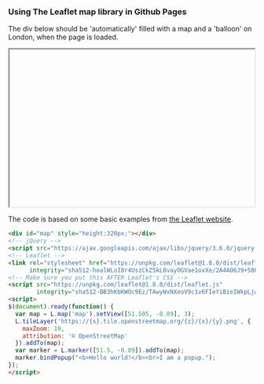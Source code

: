 
<style>
#map { height: 320px; }
</style>

<h3>Using The Leaflet map library in Github Pages</h3>

<p>
The div below should be 'automatically' filled with a map and a 'balloon' on London, 
when the page is loaded. <br/>
<div id="map" style="border-style:inset;"></div>
</p>
<p>
The code is based on some basic examples from <a href="https://leafletjs.com">the Leaflet website</a>.
</p>

```html
<div id="map" style="height:320px;"></div>
<!-- jQuery -->
<script src="https://ajax.googleapis.com/ajax/libs/jquery/3.6.0/jquery.min.js"></script>
<!-- Leaflet -->
<link rel="stylesheet" href="https://unpkg.com/leaflet@1.8.0/dist/leaflet.css"
      integrity="sha512-hoalWLoI8r4UszCkZ5kL8vayOGVae1oxXe/2A4AO6J9+580uKHDO3JdHb7NzwwzK5xr/Fs0W40kiNHxM9vyTtQ==" crossorigin=""/>
<!-- Make sure you put this AFTER Leaflet's CSS -->
<script src="https://unpkg.com/leaflet@1.8.0/dist/leaflet.js"
        integrity="sha512-BB3hKbKWOc9Ez/TAwyWxNXeoV9c1v6FIeYiBieIWkpLjauysF18NzgR1MBNBXf8/KABdlkX68nAhlwcDFLGPCQ==" crossorigin=""></script>
<script>
$(document).ready(function() {
  var map = L.map('map').setView([51.505, -0.09], 3);
  L.tileLayer('https://{s}.tile.openstreetmap.org/{z}/{x}/{y}.png', {
    maxZoom: 19,
    attribution: '© OpenStreetMap'
  }).addTo(map);
  var marker = L.marker([51.5, -0.09]).addTo(map);
  marker.bindPopup("<b>Hello world!</b><br>I am a popup.");
});
</script>
```

<!-- jQuery -->
<script src="https://ajax.googleapis.com/ajax/libs/jquery/3.6.0/jquery.min.js"></script>
<!-- Leaflet -->
 <link rel="stylesheet" href="https://unpkg.com/leaflet@1.8.0/dist/leaflet.css" 
integrity="sha512-hoalWLoI8r4UszCkZ5kL8vayOGVae1oxXe/2A4AO6J9+580uKHDO3JdHb7NzwwzK5xr/Fs0W40kiNHxM9vyTtQ==" crossorigin=""/>
 <!-- Make sure you put this AFTER Leaflet's CSS -->
 <script src="https://unpkg.com/leaflet@1.8.0/dist/leaflet.js"
integrity="sha512-BB3hKbKWOc9Ez/TAwyWxNXeoV9c1v6FIeYiBieIWkpLjauysF18NzgR1MBNBXf8/KABdlkX68nAhlwcDFLGPCQ==" crossorigin=""></script>

<script>
$(document).ready(function() {

// Based on simple example from leaflet site
var map = L.map('map').setView([51.505, -0.09], 3);
L.tileLayer('https://{s}.tile.openstreetmap.org/{z}/{x}/{y}.png', {
    maxZoom: 19,
    attribution: '© OpenStreetMap'
}).addTo(map);
// test marker
var marker = L.marker([51.5, -0.09]).addTo(map);
marker.bindPopup("<b>Hello world!</b><br>I am a popup.");

});
</script>

<!-- would be nice to get coordinates from another service, 
     but all I can find are having an API with a key, makes them server side only -->
<!-- TODO use coordinates from searching the DANS archives -->
